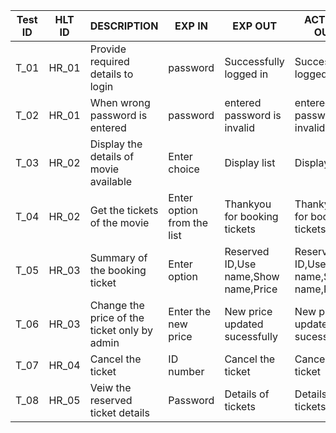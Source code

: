 | Test ID | HLT ID | DESCRIPTION | EXP IN | EXP OUT | ACTUAL OUT |
|---------|--------|-------------|--------|---------|------------|
|T_01     | HR_01  | Provide required details to login | password | Successfully logged in | Successfully logged in |
|T_02|HR_01|When wrong password is entered| password | entered password is invalid | entered password is invalid |
|T_03|HR_02|Display the details of movie available|Enter choice|Display list|Display list|
|T_04|HR_02|Get the tickets of the movie|Enter option from the list|Thankyou for booking tickets|Thankyou for booking tickets|
|T_05|HR_03|Summary of the booking ticket|Enter option|Reserved ID,Use name,Show name,Price|Reserved ID,Use name,Show name,Price|
|T_06|HR_03|Change the price of the ticket only by admin|Enter the new price|New price updated sucessfully|New price updated sucessfully|
|T_07|HR_04|Cancel the ticket|ID number |Cancel the ticket|Cancel the ticket|
|T_08|HR_05|Veiw the reserved ticket details|Password| Details of tickets|Details of tickets|






